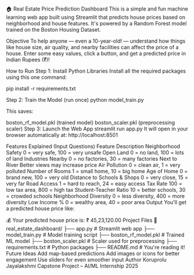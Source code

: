 🏠 Real Estate Price Prediction Dashboard
This is a simple and fun machine learning web app built using Streamlit that predicts house prices based on neighborhood and house features. It's powered by a Random Forest model trained on the Boston Housing Dataset.

Objective
To help anyone — even a 10-year-old! — understand how things like house size, air quality, and nearby facilities can affect the price of a house. Enter some easy values, click a button, and get a predicted price in Indian Rupees (₹)!

How to Run
Step 1: Install Python Libraries
Install all the required packages using this one command:

pip install -r requirements.txt

Step 2: Train the Model (run once)
python model_train.py

This saves:

boston_rf_model.pkl (trained model)
boston_scaler.pkl (preprocessing scaler)
Step 3: Launch the Web App
streamlit run app.py
It will open in your browser automatically at:
http://localhost:8501

Features Explained (Input Questions)
Feature	Description
Neighborhood Safety	0 = very safe, 100 = very unsafe
Open Land	0 = no land, 100 = lots of land
Industries Nearby	0 = no factories, 30 = many factories
Next to River	Better views may increase price
Air Pollution	0 = clean air, 1 = very polluted
Number of Rooms	1 = small home, 10 = big home
Age of Home	0 = brand new, 100 = very old
Distance to Schools & Shops	0 = very close, 15 = very far
Road Access	1 = hard to reach, 24 = easy access
Tax Rate	100 = low tax area, 800 = high tax
Student-Teacher Ratio	10 = better schools, 30 = crowded schools
Neighborhood Diversity	0 = less diversity, 400 = more diversity
Low Income %	0 = wealthy area, 40 = poor area
Output
You’ll get a predicted house price like:

💰 Your predicted house price is: ₹ 45,23,120.00
Project Files
📁 real_estate_dashboard/
├── app.py                # Streamlit web app
├── model_train.py        # Model training script
├── boston_rf_model.pkl   # Trained ML model
├── boston_scaler.pkl     # Scaler used for preprocessing
├── requirements.txt      # Python packages
├── README.md             # You're reading it!
Future Ideas
Add map-based predictions
Add images or icons for better engagement
Use sliders for even smoother input
Author
Koruprolu Jayalakshmi Capstone Project – AI/ML Internship
2025

